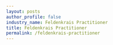 ```yaml
---
layout: posts 
author_profile: false 
industry_name: Feldenkrais Practitioner
title: Feldenkrais Practitioner
permalink: /feldenkrais-practitioner
---
```

